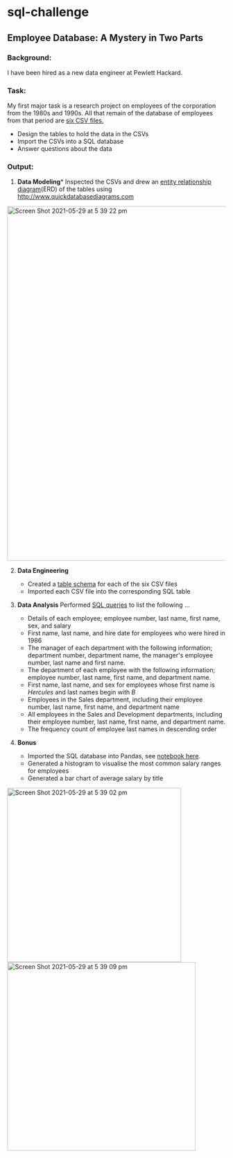 # sql-challenge

## Employee Database: A Mystery in Two Parts


### Background:
I have been hired as a new data engineer at Pewlett Hackard. 

### Task:
My first major task is a research project on employees of the corporation from the 1980s and 1990s. All that remain of the database of employees from that period are [six CSV files.](https://github.com/catherinesloan/sql-challenge/tree/main/data)
- Design the tables to hold the data in the CSVs
- Import the CSVs into a SQL database
- Answer questions about the data

### Output:
1. **Data Modeling***
Inspected the CSVs and drew an [entity relationship diagram](https://github.com/catherinesloan/sql-challenge/blob/main/employee_sql/entity_relationship_diagram.png)(ERD) of the tables using http://www.quickdatabasediagrams.com 

<img width="816" alt="Screen Shot 2021-05-29 at 5 39 22 pm" src="https://user-images.githubusercontent.com/73929301/120062336-0b7fe500-c0a5-11eb-8637-139abc2ce55c.png">


2. **Data Engineering**
   - Created a [table schema](https://github.com/catherinesloan/sql-challenge/blob/main/employee_sql/table_schemata.sql) for each of the six CSV files
   - Imported each CSV file into the corresponding SQL table

3. **Data Analysis** Performed [SQL queries](https://github.com/catherinesloan/sql-challenge/blob/main/employee_sql/data_analysis.sql) to list the following ... 
   - Details of each employee; employee number, last name, first name, sex, and salary
   - First name, last name, and hire date for employees who were hired in 1986
   - The manager of each department with the following information; department number, department name, the manager's employee number, last name and first name.
   - The department of each employee with the following information; employee number, last name, first name, and department name.
   - First name, last name, and sex for employees whose first name is _Hercules_ and last names begin with _B_
   - Employees in the Sales department, including their employee number, last name, first name, and department name
   - All employees in the Sales and Development departments, including their employee number, last name, first name, and department name.
   - The frequency count of employee last names in descending order

4. **Bonus**
   - Imported the SQL database into Pandas, see [notebook here](https://github.com/catherinesloan/sql-challenge/blob/main/employee_sql/bonus_part.ipynb).
   - Generated a histogram to visualise the most common salary ranges for employees
   - Generated a bar chart of average salary by title

<img width="401" alt="Screen Shot 2021-05-29 at 5 39 02 pm" src="https://user-images.githubusercontent.com/73929301/120062347-19356a80-c0a5-11eb-8faa-80d2ddf1e913.png"> 
<img width="434" alt="Screen Shot 2021-05-29 at 5 39 09 pm" src="https://user-images.githubusercontent.com/73929301/120062350-1c305b00-c0a5-11eb-9f36-513dea2ddd2a.png">


